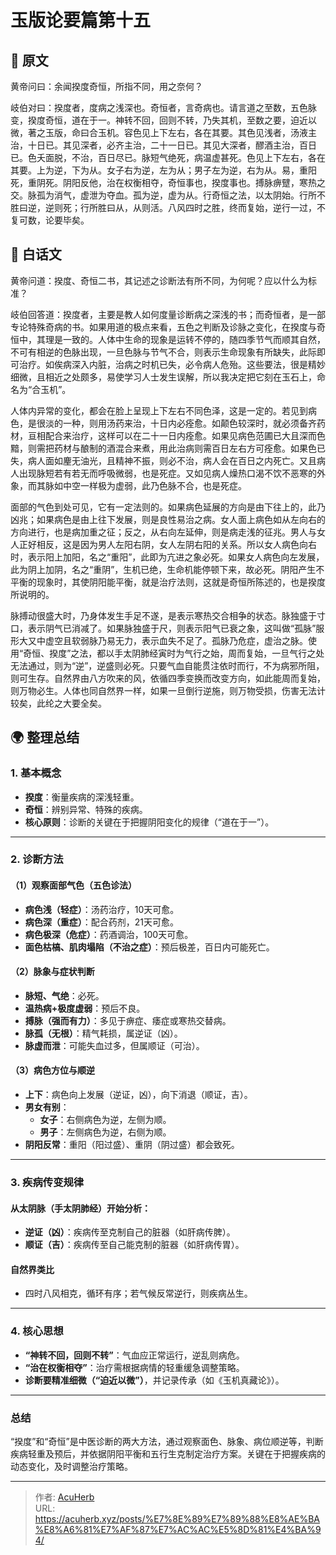 # 玉版论要篇第十五


## 📜 原文

黄帝问曰：余闻揆度奇恒，所指不同，用之奈何？

岐伯对曰：揆度者，度病之浅深也。奇恒者，言奇病也。请言道之至数，五色脉变，揆度奇恒，道在于一。神转不回，回则不转，乃失其机，至数之要，迫近以微，著之玉版，命曰合玉机。容色见上下左右，各在其要。其色见浅者，汤液主治，十日已。其见深者，必齐主治，二十一日已。其见大深者，醪酒主治，百日已。色夭面脱，不治，百日尽已。脉短气绝死，病温虚甚死。色见上下左右，各在其要。上为逆，下为从。女子右为逆，左为从；男子左为逆，右为从。易，重阳死，重阴死。阴阳反他，治在权衡相夺，奇恒事也，揆度事也。搏脉痹躄，寒热之交。脉孤为消气，虚泄为夺血。孤为逆，虚为从。行奇恒之法，以太阴始。行所不胜曰逆，逆则死；行所胜曰从，从则活。八风四时之胜，终而复始，逆行一过，不复可数，论要毕矣。

## 🌿 白话文

黄帝问道：揆度、奇恒二书，其记述之诊断法有所不同，为何呢？应以什么为标准？

岐伯回答道：揆度者，主要是教人如何度量诊断病之深浅的书；而奇恒者，是一部专论特殊奇病的书。如果用道的极点来看，五色之判断及诊脉之变化，在揆度与奇恒中，其理是一致的。人体中生命的现象是运转不停的，随四季节气而顺其自然，不可有相逆的色脉出现，一旦色脉与节气不合，则表示生命现象有所缺失，此际即可治疗。如俟病深入内脏，治病之时机已失，必令病人危殆。这些要法，很是精妙细微，且相近之处颇多，易使学习人士发生误解，所以我决定把它刻在玉石上，命名为“合玉机”。

人体内异常的变化，都会在脸上呈现上下左右不同色泽，这是一定的。若见到病色，是很淡的一种，则用汤药来治，十日内必痊愈。如颠色较深时，就必须备齐药材，亘相配合来治疗，这样可以在二十一日内痊愈。如果见病色范圃已大且深而色黯，则需把药材与酿制的酒混合来煮，用此治病则需百日左右方可痊愈。如果色已失，病人面如麈无油光，且精神不振，则必不治，病人会在百日之内死亡。又且病人出现脉短若有若无而呼吸微弱，也是死症。又如见病人燥热口渴不饮不恶寒的外象，而其脉如中空一样极为虚弱，此乃色脉不合，也是死症。

面部的气色到处可见，它有一定法则的。如果病色延展的方向是由下往上的，此乃凶兆；如果病色是由上往下发展，则是良性易治之病。女人面上病色如从左向右的方向进行，也是病加重之征；反之，从右向左延伸，则是病走浅的征兆。男人与女人正好相反，这是因为男人左阳右阴，女人左阴右阳的关系。所以女人病色向右时，表示阳上加阳，名之“重阳”，此即为亢进之象必死。如果女人病色向左发展，此为阴上加阴，名之“重阴”，生机已绝，生命机能停顿下来，故必死。阴阳产生不平衡的现象时，其使阴阳能平衡，就是治疗法则，这就是奇恒所陈述的，也是揆度所说明的。

脉搏动很盛大时，乃身体发生手足不遂，是表示寒热交合相争的状态。脉独盛于寸口，表示阴气已消减了。如果脉独盛于尺，则表示阳气已衰之象，这叫做“孤脉”服形大又中虚空且软弱脉乃易无力，表示血失不足了。孤脉乃危症，虚治之脉。使用“奇恒、揆度”之法，都以手太阴肺经寅时为气行之始，周而复始，一旦气行之处无法通过，则为“逆”，逆盛则必死。只要气血自能贯注依时而行，不为病邪所阻，则可生存。自然界由八方吹来的风，依循四季变换而改变方向，如此能周而复始，则万物必生。人体也同自然界一样，如果一旦倒行逆施，则万物受损，伤害无法计较矣，此纶之大要全矣。

## 🌍 整理总结

### 1. 基本概念

- **揆度**：衡量疾病的深浅轻重。
- **奇恒**：辨别异常、特殊的疾病。
- **核心原则**：诊断的关键在于把握阴阳变化的规律（“道在于一”）。

---

### 2. 诊断方法

#### （1）观察面部气色（五色诊法）

- **病色浅（轻症）**：汤药治疗，10天可愈。
- **病色深（重症）**：配合药剂，21天可愈。
- **病色极深（危症）**：药酒调治，100天可愈。
- **面色枯槁、肌肉塌陷（不治之症）**：预后极差，百日内可能死亡。

#### （2）脉象与症状判断

- **脉短、气绝**：必死。
- **温热病+极度虚弱**：预后不良。
- **搏脉（强而有力）**：多见于痹症、痿症或寒热交替病。
- **脉孤（无根）**：精气耗损，属逆证（凶）。
- **脉虚而泄**：可能失血过多，但属顺证（可治）。

#### （3）病色方位与顺逆

- **上下**：病色向上发展（逆证，凶），向下消退（顺证，吉）。
- **男女有别**：
  - **女子**：右侧病色为逆，左侧为顺。
  - **男子**：左侧病色为逆，右侧为顺。
- **阴阳反常**：重阳（阳过盛）、重阴（阴过盛）都会致死。

---

### 3. 疾病传变规律

#### 从太阴脉（手太阴肺经）开始分析：

- **逆证（凶）**：疾病传至克制自己的脏器（如肝病传脾）。
- **顺证（吉）**：疾病传至自己能克制的脏器（如肝病传胃）。

#### 自然界类比

- 四时八风相克，循环有序；若气候反常逆行，则疾病丛生。

---

### 4. 核心思想

- **“神转不回，回则不转”**：气血应正常运行，逆乱则病危。
- **“治在权衡相夺”**：治疗需根据病情的轻重缓急调整策略。
- **诊断要精准细微（“迫近以微”）**，并记录传承（如《玉机真藏论》）。

---

### 总结

“揆度”和“奇恒”是中医诊断的两大方法，通过观察面色、脉象、病位顺逆等，判断疾病轻重及预后，并依据阴阳平衡和五行生克制定治疗方案。关键在于把握疾病的动态变化，及时调整治疗策略。

---

> 作者: [AcuHerb](https://acuherb.xyz)  
> URL: https://acuherb.xyz/posts/%E7%8E%89%E7%89%88%E8%AE%BA%E8%A6%81%E7%AF%87%E7%AC%AC%E5%8D%81%E4%BA%94/  


